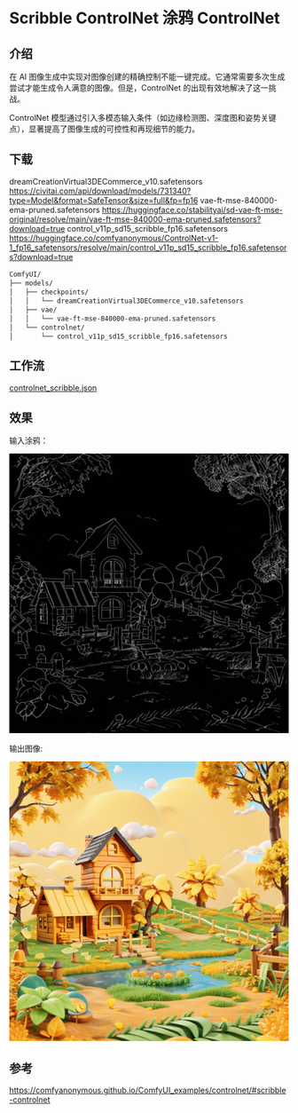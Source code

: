 # Scribble ControlNet  涂鸦 ControlNet


## 介绍


在 AI 图像生成中实现对图像创建的精确控制不能一键完成。它通常需要多次生成尝试才能生成令人满意的图像。但是，ControlNet 的出现有效地解决了这一挑战。


ControlNet 模型通过引入多模态输入条件（如边缘检测图、深度图和姿势关键点），显著提高了图像生成的可控性和再现细节的能力。


## 下载

dreamCreationVirtual3DECommerce_v10.safetensors https://civitai.com/api/download/models/731340?type=Model&format=SafeTensor&size=full&fp=fp16
vae-ft-mse-840000-ema-pruned.safetensors https://huggingface.co/stabilityai/sd-vae-ft-mse-original/resolve/main/vae-ft-mse-840000-ema-pruned.safetensors?download=true
control_v11p_sd15_scribble_fp16.safetensors https://huggingface.co/comfyanonymous/ControlNet-v1-1_fp16_safetensors/resolve/main/control_v11p_sd15_scribble_fp16.safetensors?download=true


```
ComfyUI/
├── models/
│   ├── checkpoints/
│   │   └── dreamCreationVirtual3DECommerce_v10.safetensors
│   ├── vae/
│   │   └── vae-ft-mse-840000-ema-pruned.safetensors
│   └── controlnet/
│       └── control_v11p_sd15_scribble_fp16.safetensors
```


## 工作流


[controlnet_scribble.json](./controlnet_scribble.json)


## 效果

输入涂鸦：


![](./scribble_input.png)


输出图像:


![](./ComfyUI_01681_.png)



## 参考


https://comfyanonymous.github.io/ComfyUI_examples/controlnet/#scribble-controlnet
